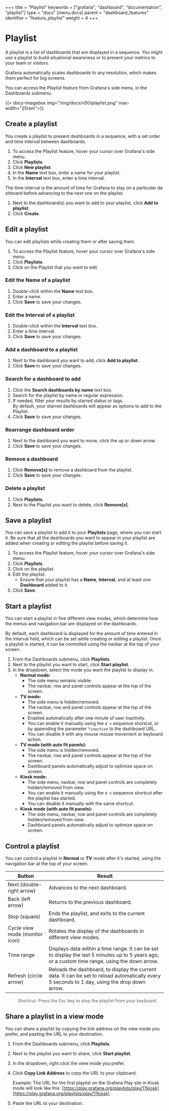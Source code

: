 +++
title = "Playlist"
keywords = ["grafana", "dashboard", "documentation", "playlist"]
type = "docs"
[menu.docs]
parent = "dashboard_features"
identifier = "feature_playlist"
weight = 4
+++


# Playlist

A playlist is a list of dashboards that are displayed in a sequence. You might use a playlist to build situational awareness or to present your metrics to your team or visitors.

Grafana automatically scales dashboards to any resolution, which makes them perfect for big screens.

You can access the Playlist feature from Grafana's side menu, in the Dashboards submenu.

{{< docs-imagebox img="/img/docs/v50/playlist.png" max-width="25rem">}}

## Create a playlist

You create a playlist to present dashboards in a sequence, with a set order and time interval between dashboards. 

1. To access the Playlist feature, hover your cursor over Grafana's side menu.
1. Click **Playlists**.
1. Click **New playlist**.
1. In the **Name** text box, enter a name for your playlist.
1. In the **Interval** text box, enter a time interval.

The time interval is the amount of time for Grafana to stay on a particular dashboard before advancing to the next one on the playlist.

1. Next to the dashboard(s) you want to add to your playlist, click **Add to playlist**. 
1. Click **Create**.

## Edit a playlist

You can edit playlists while creating them or after saving them.

1. To access the Playlist feature, hover your cursor over Grafana's side menu.
1. Click **Playlists**.
1. Click on the Playlist that you want to edit.

### Edit the Name of a playlist

1. Double-click within the **Name** text box.
1. Enter a name. 
1. Click **Save** to save your changes.

### Edit the Interval of a playlist

1. Double-click within the **Interval** text box.
1. Enter a time interval.
1. Click **Save** to save your changes.

### Add a dashboard to a playlist

1. Next to the dashboard you want to add, click **Add to playlist**.
1. Click **Save** to save your changes.

### Search for a dashboard to add

1. Click the **Search dashboards by name** text box. 
1. Search for the playlist by name or regular expression. 
1. If needed, filter your results by starred status or tags.  
   By default, your starred dashboards will appear as options to add to the Playlist.
1. Click **Save** to save your changes.

### Rearrange dashboard order

1. Next to the dashboard you want to move, click the up or down arrow.
1. Click **Save** to save your changes.

### Remove a dashboard

1. Click **Remove[x]** to remove a dashboard from the playlist.
1. Click **Save** to save your changes.

### Delete a playlist

1. Click **Playlists**.
1. Next to the Playlist you want to delete, click **Remove[x]**.

## Save a playlist

You can save a playlist to add it to your **Playlists** page, where you can start it. Be sure that all the dashboards you want to appear in your playlist are added when creating or editing the playlist before saving it. 

1. To access the Playlist feature, hover your cursor over Grafana's side menu.
1. Click **Playlists**.
1. Click on the playlist.
1. Edit the playlist.
   * Ensure that your playlist has a **Name**, **Interval**, and at least one **Dashboard** added to it.
1. Click **Save**. 

## Start a playlist

You can start a playlist in five different view modes, which determine how the menus and navigation bar are displayed on the dashboards. 

By default, each dashboard is displayed for the amount of time entered in the Interval field, which can be set while creating or editing a playlist. Once a playlist is started, it can be controlled using the navbar at the top of your screen.

1. From the Dashboards submenu, click **Playlists**.
1. Next to the playlist you want to start, click **Start playlist**.
1. In the dropdown, select the mode you want the playlist to display in.
   - **Normal mode:**
       - The side menu remains visible. 
       - The navbar, row and panel controls appear at the top of the screen.
   - **TV mode:**
      - The side menu is hidden/removed. 
      - The navbar, row and panel controls appear at the top of the screen.
      - Enabled automatically after one minute of user inactivity.
      - You can enable it manually using the `d v` sequence shortcut, or by appending the parameter `?inactive` to the dashboard URL. 
      - You can disable it with any mouse mouse movement or keyboard action. 
   - **TV mode (with auto fit panels):** 
      - The side menu is hidden/removed. 
      - The navbar, row and panel controls appear at the top of the screen.
      - Dashboard panels automatically adjust to optimize space on screen.
   - **Kiosk mode:** 
      - The side menu, navbar, row and panel controls are completely hidden/removed from view. 
      - You can enable it manually using the `d v` sequence shortcut after the playlist has started.
      - You can disable it manually with the same shortcut.
   - **Kiosk mode (with auto fit panels):** 
      - The side menu, navbar, row and panel controls are completely hidden/removed from view. 
      - Dashboard panels automatically adjust to optimize space on screen.

## Control a playlist

You can control a playlist in **Normal** or **TV** mode after it's started, using the navigation bar at the top of your screen.

| Button | Result |
| --- | --- |
| Next (double-right arrow) | Advances to the next dashboard. |
| Back (left arrow) | Returns to the previous dashboard. |
| Stop (square) | Ends the playlist, and exits to the current dashboard. |
| Cycle view mode (monitor icon) | Rotates the display of the dashboards in different view modes. |
| Time range | Displays data within a time range. It can be set to display the last 5 minutes up to 5 years ago, or a custom time range, using the down arrow. |
| Refresh (circle arrow) | Reloads the dashboard, to display the current data. It can be set to reload automatically every 5 seconds to 1 day, using the drop down arrow. |

> Shortcut: Press the Esc key to stop the playlist from your keyboard.

## Share a playlist in a view mode

You can share a playlist by copying the link address on the view mode you prefer, and pasting the URL to your destination. 

1. From the Dashboards submenu, click **Playlists**.
1. Next to the playlist you want to share, click **Start playlist**.
1. In the dropdown, right click the view mode you prefer.
1. Click **Copy Link Address** to copy the URL to your clipboard. 

    Example: The URL for the first playlist on the Grafana Play site in Kiosk mode will look like this:
[https://play.grafana.org/playlists/play/1?kiosk](https://play.grafana.org/playlists/play/1?kiosk).
1. Paste the URL to your destination.
